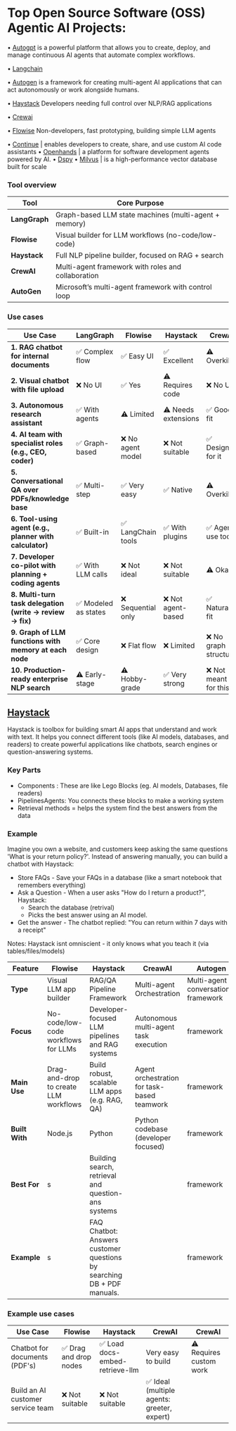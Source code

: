 # Top Open Source Software (OSS) Agentic AI Projects:

•	[Autogpt](https://github.com/Significant-Gravitas/AutoGPT) is a powerful platform that allows you to create, deploy, and manage continuous AI agents that automate complex workflows.

•	[Langchain](https://github.com/langchain-ai/langchain)

•	[Autogen](https://github.com/microsoft/autogen) is a framework for creating multi-agent AI applications that can act autonomously or work alongside humans.

 •	[Haystack](https://github.com/deepset-ai/haystack) Developers needing full control over NLP/RAG applications

•	[Crewai](https://github.com/crewAIInc/crewAI)

•	[Flowise](https://github.com/FlowiseAI/Flowise) Non-developers, fast prototyping, building simple LLM agents

•	[Continue](https://github.com/continuedev/continue) | enables developers to create, share, and use custom AI code assistants
•	[Openhands](https://github.com/All-Hands-AI/OpenHands) | a platform for software development agents powered by AI.
•	[Dspy](https://github.com/stanfordnlp/dspy)
•	[Milvus](https://github.com/milvus-io/milvus) | is a high-performance vector database built for scale

### Tool overview

| Tool          | Core Purpose                                          |
| ------------- | ----------------------------------------------------- |
| **LangGraph** | Graph-based LLM state machines (multi-agent + memory) |
| **Flowise**   | Visual builder for LLM workflows (no-code/low-code)   |
| **Haystack**  | Full NLP pipeline builder, focused on RAG + search    |
| **CrewAI**    | Multi-agent framework with roles and collaboration    |
| **AutoGen**   | Microsoft’s multi-agent framework with control loop   |

### Use cases

| Use Case                                                 | **LangGraph**       | **Flowise**       | **Haystack**        | **CrewAI**           | **AutoGen**         |
| -------------------------------------------------------- | ------------------- | ----------------- | ------------------- | -------------------- | ------------------- |
| **1. RAG chatbot for internal documents**                | ✅ Complex flow      | ✅ Easy UI         | ✅ Excellent         | ⚠️ Overkill          | ⚠️ Not ideal        |
| **2. Visual chatbot with file upload**                   | ❌ No UI             | ✅ Yes             | ⚠️ Requires code    | ❌ No UI              | ❌ No UI             |
| **3. Autonomous research assistant**                     | ✅ With agents       | ⚠️ Limited        | ⚠️ Needs extensions | ✅ Good fit           | ✅ Ideal             |
| **4. AI team with specialist roles (e.g., CEO, coder)**  | ✅ Graph-based       | ❌ No agent model  | ❌ Not suitable      | ✅ Designed for it    | ✅ Best fit          |
| **5. Conversational QA over PDFs/knowledge base**        | ✅ Multi-step        | ✅ Very easy       | ✅ Native            | ⚠️ Overkill          | ⚠️ Needs tweaking   |
| **6. Tool-using agent (e.g., planner with calculator)**  | ✅ Built-in          | ✅ LangChain tools | ✅ With plugins      | ✅ Agents use tools   | ✅ Very flexible     |
| **7. Developer co-pilot with planning + coding agents**  | ✅ With LLM calls    | ❌ Not ideal       | ❌ Not suitable      | ⚠️ Okay              | ✅ Excellent         |
| **8. Multi-turn task delegation (write → review → fix)** | ✅ Modeled as states | ❌ Sequential only | ❌ Not agent-based   | ✅ Natural fit        | ✅ Native feature    |
| **9. Graph of LLM functions with memory at each node**   | ✅ Core design       | ❌ Flat flow       | ❌ Limited           | ❌ No graph structure | ⚠️ Needs workaround |
| **10. Production-ready enterprise NLP search**           | ⚠️ Early-stage      | ⚠️ Hobby-grade    | ✅ Very strong       | ❌ Not meant for this | ❌ Not suitable      |



## [Haystack](https://github.com/deepset-ai/haystack)

Haystack is toolbox for building smart AI apps that understand and work with text. 
It helps you connect different tools (like AI models, databases, and readers) to create powerful applications like chatbots, search engines or question-answering systems.
### Key Parts
 - Components : These are like Lego Blocks (eg. AI models, Databases, file readers)
 - PipelinesAgents: You connects these blocks to make a working system
 - Retrieval methods = helps the system find the best answers from the data

### Example
Imagine you own a website, and customers keep asking the same questions 'What is your return policy?'.
Instead of answering manually, you can build a chatbot with Haystack:
- Store FAQs - Save your FAQs in a database (like a smart notebook that remembers everything)
- Ask a Question - When a user asks "How do I return a product?", Haystack:
  - Search the database (retrival)
  - Picks the best answer using an AI model.
- Get the answer - The chatbot replied: "You can return within 7 days with a receipt"

Notes:
Haystack isnt omniscient - it only knows what you teach it (via tables/files/models)



| Feature        | **Flowise**                           | **Haystack**                                    | **CreawAI**                                 | **Autogen**                          | **LangGraph**                |
| -------------- | ------------------------------------- | ----------------------------------------------- | --------------------------------------------| -------------------------------------| ---------------------------- |
| **Type**       | Visual LLM app builder                | RAG/QA Pipeline Framework                       | Multi-agent Orchestration                   | Multi-agent conversational framework | Statetful worktflow builder  |
| **Focus**      | No-code/low-code workflows for LLMs   | Developer-focused LLM pipelines and RAG systems | Autonomous multi-agent task execution       | framework                            | Statetful                    |
| **Main Use**   | Drag-and-drop to create LLM workflows | Build robust, scalable LLM apps (e.g. RAG, QA)  | Agent orchestration for task-based teamwork | framework                            | Statetful                    |
| **Built With** | Node.js                               | Python                                          | Python codebase (developer focused)         | framework                            | Statetful                    |
| **Best For**   |    s                                  | Building search, retrieval and question-ans systems |                                         | framework                            | Statetful                    |
| **Example**    |    s                                  | FAQ Chatbot: Answers customer questions by searching DB + PDF manuals. |                                             | framework                            | Statetful                    |

 
 ###  Example use cases

| Use Case                              | **Flowise**             | **Haystack**                     | **CrewAI**                                    |**CrewAI**               |
| ------------------------------------- | ----------------------- | -------------------------------- | --------------------------------------------- | ----------------------- |
| Chatbot for documents (PDF's)         | ✅ Drag and drop nodes |  ✅ Load docs-embed-retrieve-llm | Very easy to build | ⚠️ Requires custom work |                         |
| Build an AI customer service team     | ❌ Not suitable        | ❌ Not suitable                  | ✅ Ideal (multiple agents: greeter, expert)  |                         |


